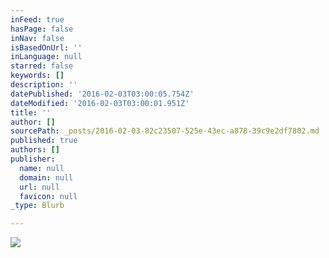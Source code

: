 ```yaml
---
inFeed: true
hasPage: false
inNav: false
isBasedOnUrl: ''
inLanguage: null
starred: false
keywords: []
description: ''
datePublished: '2016-02-03T03:00:05.754Z'
dateModified: '2016-02-03T03:00:01.951Z'
title: ''
author: []
sourcePath: _posts/2016-02-03-82c23507-525e-43ec-a878-39c9e2df7802.md
published: true
authors: []
publisher:
  name: null
  domain: null
  url: null
  favicon: null
_type: Blurb

---
```

![](https://s3-us-west-2.amazonaws.com/the-grid-img/p/ca713e60b1e2a7249dccdfc4084d997bda41a13d.jpg)
